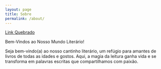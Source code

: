 ```yaml
---
layout: page
title: Sobre
permalink: /about/
---
```


[Link Quebrado](http://dddasdd1.com/link_invalido)


Bem-Vindos ao Nosso Mundo Literário!

Seja bem-vindo(a) ao nosso cantinho literário, um refúgio para amantes de livros de todas as idades e gostos. Aqui, a magia da leitura ganha vida e se transforma em palavras escritas que compartilhamos com paixão.